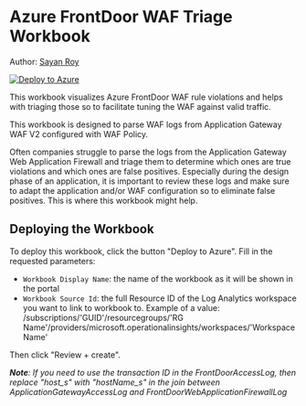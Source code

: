 # Azure FrontDoor WAF Triage Workbook

Author: [Sayan Roy](https://github.com/sayanroy1302)

[![Deploy to Azure](https://aka.ms/deploytoazurebutton)](https%3A%2F%2Fraw.githubusercontent.com%2Fsayanroy1302%2FWorkbook-AFD-WAF-Triage-Workbook%2Fmain%2FAFD%20WAF%20Triage%20Workbook.json)

This workbook visualizes Azure FrontDoor WAF rule violations and helps with triaging those so to facilitate tuning the WAF against valid traffic.

This workbook is designed to parse WAF logs from Application Gateway WAF V2 configured with WAF Policy.

Often companies struggle to parse the logs from the Application Gateway Web Application Firewall and triage them to determine which ones are true violations and which ones are false positives. Especially during the design phase of an application, it is important to review these logs and make sure to adapt the application and/or WAF configuration so to eliminate false positives. This is where this workbook might help.


## Deploying the Workbook

To deploy this workbook, click the button "Deploy to Azure".  Fill in the requested parameters:

- `Workbook Display Name`: the name of the workbook as it will be shown in the portal
- `Workbook Source Id`: the full Resource ID of the Log Analytics workspace you want to link to workbook to.  Example of a value: /subscriptions/'GUID'/resourcegroups/'RG Name'/providers/microsoft.operationalinsights/workspaces/'Workspace Name'

Then click "Review + create".

_**Note**: If you need to use the transaction ID in the FrontDoorAccessLog, then replace "host_s" with "hostName_s" in the join between ApplicationGatewayAccessLog and FrontDoorWebApplicationFirewallLog_
